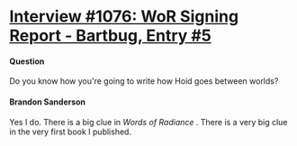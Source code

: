 # [Interview #1076: WoR Signing Report - Bartbug, Entry #5](https://www.theoryland.com/intvmain.php?i=1076#5)

#### Question

Do you know how you're going to write how Hoid goes between worlds?

#### Brandon Sanderson

Yes I do. There is a big clue in
*Words of Radiance*
. There is a very big clue in the very first book I published.

